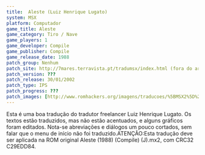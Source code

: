 ```yaml
---
title:  Aleste (Luiz Henrique Lugato)
system: MSX
platform: Computador
game_title: Aleste
game_category: Tiro / Nave
game_players: 1
game_developer: Compile
game_publisher: Compile
game_release_date: 1988
patch_group: Nenhum
patch_site: http://7mares.terravista.pt/tradumsx/index.html (fora do ar)
patch_version: ???
patch_release: 30/01/2002
patch_type: IPS
patch_progress: ???
patch_images: [http://www.romhackers.org/imagens/traducoes/%5BMSX2%5D%20Aleste%20-%20Luiz%20Henrique%20Lugato%20-%201.png,http://www.romhackers.org/imagens/traducoes/%5BMSX2%5D%20Aleste%20-%20Luiz%20Henrique%20Lugato%20-%202.png,http://www.romhackers.org/imagens/traducoes/%5BMSX2%5D%20Aleste%20-%20Luiz%20Henrique%20Lugato%20-%203.png]
---
```

Esta é uma boa tradução do tradutor freelancer Luiz Henrique Lugato. Os textos estão traduzidos, mas não estão acentuados, e alguns gráficos foram editados. Nota-se abreviações e diálogos um pouco cortados, sem falar que o menu de início não foi traduzido.ATENÇÃO:Esta tradução deve ser aplicada na ROM original Aleste (1988) (Compile) (J).mx2, com CRC32 C29EDD84.